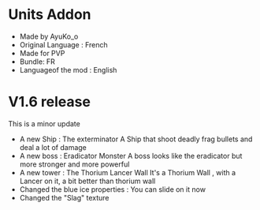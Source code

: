 # Units Addon
- Made by AyuKo_o   
- Original Language : French 
- Made for PVP  
- Bundle: FR
- Languageof the mod : English 
# V1.6 release
This is a minor update
- A new Ship : The exterminator
A Ship that shoot deadly frag bullets and deal a lot of damage 
- A new boss : Eradicator Monster
A boss looks like the eradicator but more stronger and more powerful 
- A new tower : The Thorium Lancer Wall
It's a Thorium Wall , with a Lancer on it, a bit better than thorium wall
- Changed the blue ice properties : You can slide on it now
- Changed the "Slag" texture


